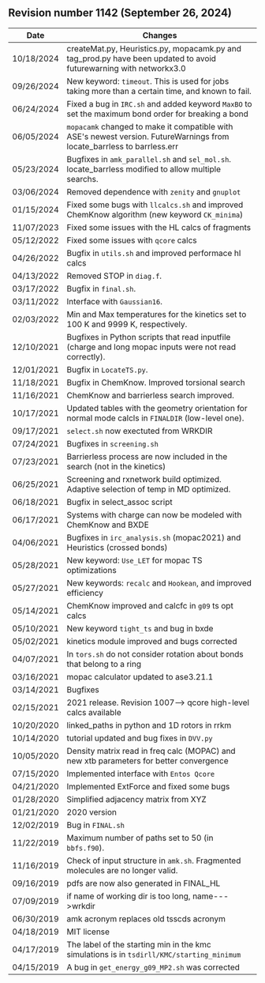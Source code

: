 ## Revision number 1142 (September 26, 2024) 

| Date | 	Changes |
| ----------	 | ----------|
|10/18/2024|	createMat.py, Heuristics.py, mopacamk.py and tag_prod.py have been updated to avoid futurewarning with networkx3.0|
|09/26/2024|	New keyword: <code>timeout</code>. This is used for jobs taking more than a certain time, and known to fail.|
|06/24/2024|	Fixed a bug in <code>IRC.sh</code> and added keyword <code>MaxBO</code> to set the maximum bond order for breaking a bond |
|06/05/2024|    <code>mopacamk</code> changed to make it compatible with ASE's newest version. FutureWarnings from locate_barrless to barrless.err|
| 05/23/2024|   Bugfixes in <code>amk_parallel.sh</code> and <code>sel_mol.sh</code>. locate_barrless modified to allow multiple searchs.| 
| 03/06/2024| 	Removed dependence with <code>zenity</code> and <code>gnuplot</code>|  
| 01/15/2024| 	Fixed some bugs with <code>llcalcs.sh</code> and improved ChemKnow algorithm (new keyword <code>CK_minima</code>)| 
| 11/07/2023| 	Fixed some issues with the HL calcs of fragments| 
| 05/12/2022| 	Fixed some issues with <code>qcore</code> calcs| 
| 04/26/2022| 	Bugfix in <code>utils.sh</code> and improved performace hl calcs| 
| 04/13/2022| 	Removed STOP in <code>diag.f</code>.| 
| 03/17/2022| 	Bugfix in <code>final.sh</code>.| 
| 03/11/2022| 	Interface with <code>Gaussian16</code>.| 
| 02/03/2022| 	Min and Max temperatures for the kinetics set to 100 K and 9999 K, respectively.| 
| 12/10/2021| 	Bugfixes in Python scripts that read inputfile (charge and long mopac inputs were not read correctly).| 
| 12/01/2021| 	Bugfix in <code>LocateTS.py</code>.| 
| 11/18/2021| 	Bugfix in ChemKnow. Improved torsional search| 
| 11/16/2021| 	ChemKnow and barrierless search improved. | 
| 10/17/2021| 	Updated tables with the geometry orientation for normal mode calcls in <code>FINALDIR</code> (low-level one). | 
| 09/17/2021| 	<code>select.sh</code> now exectuted from WRKDIR| 
| 07/24/2021| 	Bugfixes in <code>screening.sh</code>|
| 07/23/2021| 	Barrierless process are now included in the search (not in the kinetics)|
| 06/25/2021| 	Screening and rxnetwork build optimized. Adaptive selection of temp in MD optimized.|
| 06/18/2021| 	Bugfix in select_assoc script|
| 06/17/2021| 	Systems with charge can now be modeled with ChemKnow and BXDE|
| 04/06/2021| 	Bugfixes in <code>irc_analysis.sh</code> (mopac2021) and Heuristics (crossed bonds)|
| 05/28/2021| 	New keyword: <code>Use_LET</code> for mopac TS optimizations|
| 05/27/2021| 	New keywords: <code>recalc</code> and <code>Hookean</code>, and improved efficiency|
| 05/14/2021| 	ChemKnow improved and calcfc in <code>g09</code> ts opt calcs|
| 05/10/2021| 	New keyword <code>tight_ts</code> and bug in bxde|
| 05/02/2021| 	kinetics module improved and bugs corrected|
| 04/07/2021| 	In <code>tors.sh</code> do not consider rotation about bonds that belong to a ring|
| 03/16/2021| 	mopac calculator updated to ase3.21.1|
| 03/14/2021| 	Bugfixes|
| 02/15/2021| 	2021 release. Revision 1007--> qcore high-level calcs available|
| 10/20/2020| 	linked_paths in python and 1D rotors in rrkm|
| 10/14/2020| 	tutorial updated and bug fixes in <code>DVV.py</code>|
| 10/05/2020| 	Density matrix read in freq calc (MOPAC) and new xtb parameters for better convergence|
| 07/15/2020| 	Implemented interface with <code>Entos Qcore</code>|
| 04/21/2020| 	Implemented ExtForce and fixed some bugs|
| 01/28/2020| 	Simplified adjacency matrix from XYZ|
| 01/21/2020| 	2020 version|
| 12/02/2019| 	Bug in <code>FINAL.sh</code>|
| 11/22/2019| 	Maximum number of paths set to 50 (in <code>bbfs.f90</code>).|
| 11/16/2019| 	Check of input structure in <code>amk.sh</code>. Fragmented molecules are no longer valid.|
| 09/16/2019| 	pdfs are now also generated in FINAL_HL|
| 07/09/2019| 	if name of working dir is too long, name--->wrkdir|
| 06/30/2019| 	amk acronym replaces old tsscds acronym|
| 04/18/2019| 	MIT license|
| 04/17/2019| 	The label of the starting min in the kmc simulations is in <code>tsdirll/KMC/starting_minimum</code>|
| 04/15/2019| 	A bug in <code>get_energy_g09_MP2.sh</code> was corrected|
		
